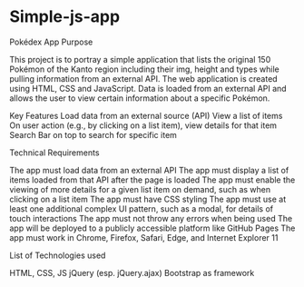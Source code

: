 # Simple-js-app
Pokédex App
Purpose

This project is to portray a simple application that lists the original 150 Pokémon of the Kanto region including their img, height and types while pulling information from an external API. The web application is created using HTML, CSS and JavaScript. Data is loaded from an external API and allows the user to view certain information about a specific Pokémon.

Key Features
Load data from an external source (API)
View a list of items
On user action (e.g., by clicking on a list item), view details for that item
Search Bar on top to search for specific item

Technical Requirements

The app must load data from an external API
The app must display a list of items loaded from that API after the page is loaded
The app must enable the viewing of more details for a given list item on demand, such as when clicking on a list item
The app must have CSS styling
The app must use at least one additional complex UI pattern, such as a modal, for details of touch interactions
The app must not throw any errors when being used
The app will be deployed to a publicly accessible platform like GitHub Pages
The app must work in Chrome, Firefox, Safari, Edge, and Internet Explorer 11

List of Technologies used

HTML, CSS, JS
jQuery (esp. jQuery.ajax)
Bootstrap as framework
